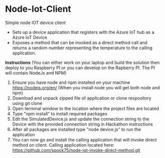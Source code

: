 # Node-Iot-Client
Simple node IOT device client
<br>
<ul>
<li>Sets up a device application that registers with the Azure IoT hub as a Azure IoT Device</li>
<li>Exposes a method that can be invoked as a direct method call and returns a random number representing the temperature to the calling application.</li>
</ul>

<b>Instructions</b>
(You can either work on your laptop and build the solution then deploy to you Raspberry PI or you can develop on the Rapberry PI. The PI will contain NodeJs and NPM)

1. Ensure you have node and npm installed on your machine  https://nodejs.org/en/ (When you install node you will get both node and npm)
2. Download and unpack zipped file of application or clone respository using git clone
3. Open terminal window to the location where the project files are located
4. Type "npm install" to install required packages
5. Edit the SimulatedDevice.js and update the connection string to the Device with the provided connection string in Hackathon instructions
6. After all packages are installed type "node device.js" to run the application
7. You can now go and install the calling application that will invoke direct method on client. Calling application located here: https://github.com/spock75/node-iot-invoke-direct-method.git

